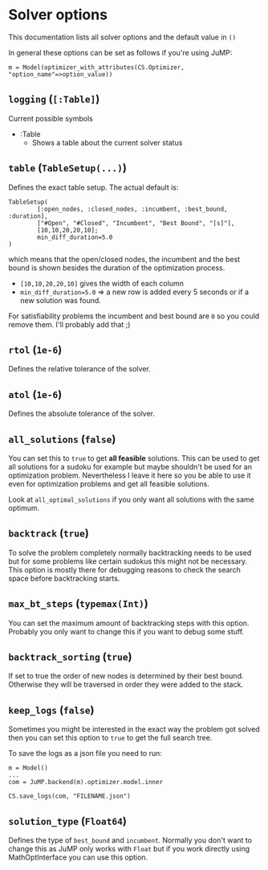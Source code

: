 # Solver options

This documentation lists all solver options and the default value in `()`

In general these options can be set as follows if you're using JuMP:

```
m = Model(optimizer_with_attributes(CS.Optimizer, "option_name"=>option_value))
```

## `logging` (`[:Table]`)

Current possible symbols
- :Table
    - Shows a table about the current solver status
  
## `table` (`TableSetup(...)`)

Defines the exact table setup. The actual default is:

```
TableSetup(
        [:open_nodes, :closed_nodes, :incumbent, :best_bound, :duration],
        ["#Open", "#Closed", "Incumbent", "Best Bound", "[s]"],
        [10,10,20,20,10]; 
        min_diff_duration=5.0
)
```

which means that the open/closed nodes, the incumbent and the best bound is shown besides the duration of the optimization process. 
- `[10,10,20,20,10]` gives the width of each column
- `min_diff_duration=5.0` => a new row is added every 5 seconds or if a new solution was found.

For satisfiability problems the incumbent and best bound are `0` so you could remove them. I'll probably add that ;)

## `rtol` (`1e-6`)

Defines the relative tolerance of the solver.

## `atol` (`1e-6`)

Defines the absolute tolerance of the solver.

## `all_solutions` (`false`)

You can set this to `true` to get **all feasible** solutions. This can be used to get all solutions for a sudoku for example but maybe shouldn't be used for an optimization problem. Nevertheless I leave it here so you be able to use it even for optimization problems and get all feasible solutions.

Look at `all_optimal_solutions` if you only want all solutions with the same optimum.

## `backtrack` (`true`)

To solve the problem completely normally backtracking needs to be used but for some problems like certain sudokus this might not be necessary. This option is mostly there for debugging reasons to check the search space before backtracking starts.

## `max_bt_steps` (`typemax(Int)`)

You can set the maximum amount of backtracking steps with this option. Probably you only want to change this if you want to debug some stuff.

## `backtrack_sorting` (`true`)

If set to true the order of new nodes is determined by their best bound. Otherwise they will be traversed in order they were added to the stack.

## `keep_logs` (`false`)

Sometimes you might be interested in the exact way the problem got solved then you can set this option to `true` to get the full search tree.

To save the logs as a json file you need to run:

```
m = Model()
...
com = JuMP.backend(m).optimizer.model.inner

CS.save_logs(com, "FILENAME.json")
```

## `solution_type` (`Float64`)

Defines the type of `best_bound` and `incumbent`. Normally you don't want to change this as JuMP only works with `Float` but if you work directly using MathOptInterface you can use this option.

